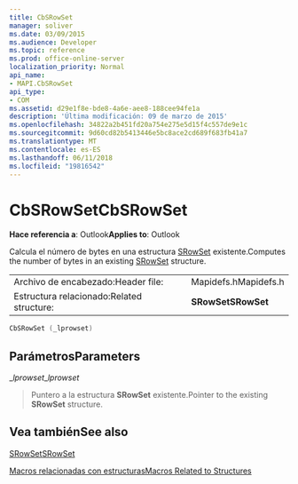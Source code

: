 ```yaml
---
title: CbSRowSet
manager: soliver
ms.date: 03/09/2015
ms.audience: Developer
ms.topic: reference
ms.prod: office-online-server
localization_priority: Normal
api_name:
- MAPI.CbSRowSet
api_type:
- COM
ms.assetid: d29e1f8e-bde8-4a6e-aee8-188cee94fe1a
description: 'Última modificación: 09 de marzo de 2015'
ms.openlocfilehash: 34822a2b451fd20a754e275e5d15f4c557de9e1c
ms.sourcegitcommit: 9d60cd82b5413446e5bc8ace2cd689f683fb41a7
ms.translationtype: MT
ms.contentlocale: es-ES
ms.lasthandoff: 06/11/2018
ms.locfileid: "19816542"
---
```

# <a name="cbsrowset"></a><span data-ttu-id="d8fd7-103">CbSRowSet</span><span class="sxs-lookup"><span data-stu-id="d8fd7-103">CbSRowSet</span></span>

  
  
<span data-ttu-id="d8fd7-104">**Hace referencia a**: Outlook</span><span class="sxs-lookup"><span data-stu-id="d8fd7-104">**Applies to**: Outlook</span></span> 
  
<span data-ttu-id="d8fd7-105">Calcula el número de bytes en una estructura [SRowSet](srowset.md) existente.</span><span class="sxs-lookup"><span data-stu-id="d8fd7-105">Computes the number of bytes in an existing [SRowSet](srowset.md) structure.</span></span> 
  
|||
|:-----|:-----|
|<span data-ttu-id="d8fd7-106">Archivo de encabezado:</span><span class="sxs-lookup"><span data-stu-id="d8fd7-106">Header file:</span></span>  <br/> |<span data-ttu-id="d8fd7-107">Mapidefs.h</span><span class="sxs-lookup"><span data-stu-id="d8fd7-107">Mapidefs.h</span></span>  <br/> |
|<span data-ttu-id="d8fd7-108">Estructura relacionado:</span><span class="sxs-lookup"><span data-stu-id="d8fd7-108">Related structure:</span></span>  <br/> |<span data-ttu-id="d8fd7-109">**SRowSet**</span><span class="sxs-lookup"><span data-stu-id="d8fd7-109">**SRowSet**</span></span> <br/> |
   
```cpp
CbSRowSet (_lprowset)
```

## <a name="parameters"></a><span data-ttu-id="d8fd7-110">Parámetros</span><span class="sxs-lookup"><span data-stu-id="d8fd7-110">Parameters</span></span>

 <span data-ttu-id="d8fd7-111">__lprowset_</span><span class="sxs-lookup"><span data-stu-id="d8fd7-111">__lprowset_</span></span>
  
> <span data-ttu-id="d8fd7-112">Puntero a la estructura **SRowSet** existente.</span><span class="sxs-lookup"><span data-stu-id="d8fd7-112">Pointer to the existing **SRowSet** structure.</span></span> 
    
## <a name="see-also"></a><span data-ttu-id="d8fd7-113">Vea también</span><span class="sxs-lookup"><span data-stu-id="d8fd7-113">See also</span></span>



[<span data-ttu-id="d8fd7-114">SRowSet</span><span class="sxs-lookup"><span data-stu-id="d8fd7-114">SRowSet</span></span>](srowset.md)


[<span data-ttu-id="d8fd7-115">Macros relacionadas con estructuras</span><span class="sxs-lookup"><span data-stu-id="d8fd7-115">Macros Related to Structures</span></span>](macros-related-to-structures.md)

